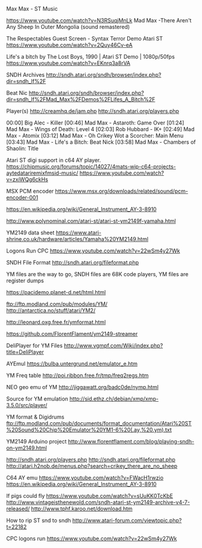 

Max Max - ST Music

https://www.youtube.com/watch?v=N3RSuqjMnLk
Mad Max -There Aren't Any Sheep In Outer Mongolia (sound remastered)

The Respectables Guest Screen - Syntax Terror Demo Atari ST
https://www.youtube.com/watch?v=2Quy46Cv-eA

Life's a bitch by The Lost Boys, 1990 | Atari ST Demo | 1080p/50fps
https://www.youtube.com/watch?v=EKnrq3a8rVA

SNDH Archives
http://sndh.atari.org/sndh/browser/index.php?dir=sndh_lf%2F

Beat Nic
http://sndh.atari.org/sndh/browser/index.php?dir=sndh_lf%2FMad_Max%2FDemos%2FLifes_A_Bitch%2F

Player(s)
http://creamhq.de/jam.php
http://sndh.atari.org/players.php


00:00] Big Alec - Killer
[00:46] Mad Max - Astaroth: Game Over
[01:24] Mad Max - Wings of Death: Level 4
[02:03] Rob Hubbard - IK+
[02:49] Mad Max - Atomix
[03:12] Mad Max - Oh Crikey Wot a Scorcher: Main Menu
[03:43] Mad Max - Life's a Bitch: Beat Nick
[03:58] Mad Max - Chambers of Shaolin: Title

Atari ST digi support in c64 AY player.
https://chipmusic.org/forums/topic/14027/4mats-wip-c64-projects-aytedatariremixfmsid-music/
https://www.youtube.com/watch?v=zxiWQg6ckHs


MSX PCM encoder
https://www.msx.org/downloads/related/sound/pcm-encoder-001

https://en.wikipedia.org/wiki/General_Instrument_AY-3-8910


http://www.polynominal.com/atari-st/atari-st-ym2149f-yamaha.html

YM2149 data sheet
https://www.atari-shrine.co.uk/hardware/articles/Yamaha%20YM2149.html

Logons Run CPC
https://www.youtube.com/watch?v=22wSm4y27Wk

SNDH File Format
http://sndh.atari.org/fileformat.php

YM files are the way to go, SNDH files are 68K code players, YM files are register dumps

https://pacidemo.planet-d.net/html.html

ftp://ftp.modland.com/pub/modules/YM/
http://antarctica.no/stuff/atari/YM2/


http://leonard.oxg.free.fr/ymformat.html

https://github.com/FlorentFlament/ym2149-streamer


DeliPlayer for YM Files
http://www.vgmpf.com/Wiki/index.php?title=DeliPlayer

AYEmul
https://bulba.untergrund.net/emulator_e.htm


YM Freq table
http://poi.ribbon.free.fr/tmp/freq2regs.htm


NEO geo emu of YM
http://jiggawatt.org/badc0de/nymp.html

Source for YM emulation
http://sid.ethz.ch/debian/xmp/xmp-3.5.0/src/player/

YM format & Digidrums
ftp://ftp.modland.com/pub/documents/format_documentation/Atari%20ST%20Sound%20Chip%20Emulator%20YM1-6%20(.ay,%20.ym).txt

YM2149 Arduino project
http://www.florentflament.com/blog/playing-sndh-on-ym2149.html

http://sndh.atari.org/players.php
http://sndh.atari.org/fileformat.php
http://atari.h2nob.de/menus.php?search=crikey_there_are_no_sheep

C64 AY emu
https://www.youtube.com/watch?v=FWacH1rwzio
https://en.wikipedia.org/wiki/General_Instrument_AY-3-8910


If pigs could fly
https://www.youtube.com/watch?v=sUuKK0TcKbE
http://www.vintageisthenewold.com/sndh-atari-st-ym2149-archive-v4-7-released/
http://www.tphf.karoo.net/download.htm

How to rip ST snd to sndh
http://www.atari-forum.com/viewtopic.php?t=22182


CPC logons run
https://www.youtube.com/watch?v=22wSm4y27Wk
